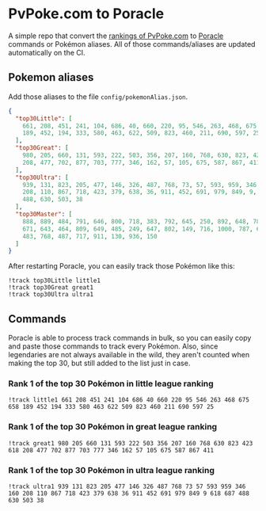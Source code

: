 # PvPoke.com to Poracle
A simple repo that convert the [rankings of PvPoke.com](https://pvpoke.com/rankings/) to [Poracle](https://github.com/KartulUdus/PoracleJS) commands or Pokémon aliases. 
All of those commands/aliases are updated automatically on the CI.

## Pokemon aliases
Add those aliases to the file `config/pokemonAlias.json`. 

<!-- aliases-start -->
```json
{
  "top30Little": [
    661, 208, 451, 241, 104, 686, 40, 660, 220, 95, 546, 263, 468, 675, 658,
    189, 452, 194, 333, 580, 463, 622, 509, 823, 460, 211, 690, 597, 25
  ],
  "top30Great": [
    980, 205, 660, 131, 593, 222, 503, 356, 207, 160, 768, 630, 823, 423, 618,
    208, 477, 702, 877, 703, 777, 346, 162, 57, 105, 675, 587, 867, 411
  ],
  "top30Ultra": [
    939, 131, 823, 205, 477, 146, 326, 487, 768, 73, 57, 593, 959, 346, 160,
    208, 110, 867, 718, 423, 379, 638, 36, 911, 452, 691, 979, 849, 9, 618, 687,
    488, 630, 503, 38
  ],
  "top30Master": [
    888, 889, 484, 791, 646, 800, 718, 383, 792, 645, 250, 892, 648, 786, 376,
    671, 643, 464, 809, 649, 485, 249, 647, 802, 149, 716, 1000, 787, 644, 979,
    483, 768, 487, 717, 911, 130, 936, 150
  ]
}
```
<!-- aliases-end -->

After restarting Poracle, you can easily track those Pokémon like this:
```shell
!track top30Little little1
!track top30Great great1
!track top30Ultra ultra1
```

## Commands
Poracle is able to process track commands in bulk, so you can easily copy and paste those commands to track every Pokémon. 
Also, since legendaries are not always available in the wild, they aren't counted when making the top 30, but still added to the list just in case.

### Rank 1 of the top 30 Pokémon in little league ranking
<!-- top30little-start -->
```
!track little1 661 208 451 241 104 686 40 660 220 95 546 263 468 675 658 189 452 194 333 580 463 622 509 823 460 211 690 597 25
```
<!-- top30little-end -->

### Rank 1 of the top 30 Pokémon in great league ranking
<!-- top30great-start -->
```
!track great1 980 205 660 131 593 222 503 356 207 160 768 630 823 423 618 208 477 702 877 703 777 346 162 57 105 675 587 867 411
```
<!-- top30great-end -->

### Rank 1 of the top 30 Pokémon in ultra league ranking
<!-- top30ultra-start -->
```
!track ultra1 939 131 823 205 477 146 326 487 768 73 57 593 959 346 160 208 110 867 718 423 379 638 36 911 452 691 979 849 9 618 687 488 630 503 38
```
<!-- top30ultra-end -->
